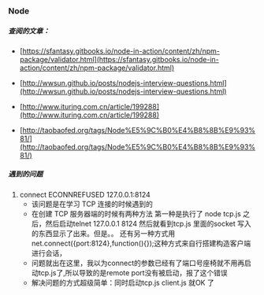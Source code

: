### Node

##### 查阅的文章：

* [https://sfantasy.gitbooks.io/node-in-action/content/zh/npm-package/validator.html](https://sfantasy.gitbooks.io/node-in-action/content/zh/npm-package/validator.html)

* [http://wwsun.github.io/posts/nodejs-interview-questions.html](http://wwsun.github.io/posts/nodejs-interview-questions.html)

* [http://www.ituring.com.cn/article/199288](http://www.ituring.com.cn/article/199288)

* [http://taobaofed.org/tags/Node%E5%9C%B0%E4%B8%8B%E9%93%81/](http://taobaofed.org/tags/Node%E5%9C%B0%E4%B8%8B%E9%93%81/)

##### 遇到的问题
1. connect ECONNREFUSED 127.0.0.1:8124
	* 该问题是在学习 TCP 连接的时候遇到的
	* 在创建 TCP 服务器端的时候有两种方法 第一种是执行了 node tcp.js 之后，然后启动telnet 127.0.0.1 8124 然后就看到tcp.js 里面的socket 写入的东西显示了出来。但是。。 还有另一种方式用 net.connect({port:8124},function(){});这种方式来自行搭建构造客户端进行会话，
	* 问题就出在这里，我以为connect的参数已经有了端口号座椅就不用再启动tcp.js了,所以导致的是remote port没有被启动，报了这个错误
	* 解决问题的方式超级简单：同时启动tcp.js client.js 就OK 了


		
	






